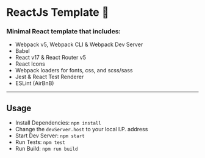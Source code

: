 # ReactJs Template 🌿

### Minimal React template that includes:
* Webpack v5, Webpack CLI & Webpack Dev Server
* Babel
* React v17 & React Router v5
* React Icons
* Webpack loaders for fonts, css, and scss/sass
* Jest & React Test Renderer
* ESLint (AirBnB)

---
## Usage
* Install Dependencies: `npm install`
* Change the `devServer.host` to your local I.P. address
* Start Dev Server: `npm start`
* Run Tests: `npm test`
* Run Build: `npm run build`
